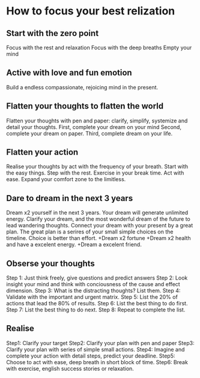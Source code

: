 # How to focus your best relization

## Start with the zero point

Focus with the rest and relaxation
Focus with the deep breaths
Empty your mind

## Active with love and fun emotion

Build a endless compassionate, rejoicing mind in the present.

## Flatten your thoughts to flatten the world

Flatten your thoughts with pen and paper: clarify, simplify, systemize and detail your thoughts.
First, complete your dream on your mind
Second, complete your dream on paper.
Third, complete dream on your life.

## Flatten your action

Realise your thoughts by act with the frequency of your breath.
Start with the easy things.
Step with the rest.
Exercise in your break time.
Act with ease.
Expand your comfort zone to the limitless.

## Dare to dream in the next 3 years

Dream x2 yourself in the next 3 years.
Your dream will generate unlimited energy.
Clarify your dream, and the most wonderful dream of the future to lead wandering thoughts.
Connect your dream with your present by a great plan.
The great plan is a serires of your small simple choices on the timeline.
Choice is better than effort.
+Dream x2 fortune
+Dream x2 health and have a excelent energy.
+Dream a excelent friend.

## Obserse your thoughts

Step 1: Just think freely, give questions and predict answers
Step 2: Look insight your mind and think with conciousness of the cause and effect dimension.
Step 3: What is the distracting thoughts? List them.
Step 4: Validate with the important and urgent matrix.
Step 5: List the 20% of actions that lead the 80% of results.
Step 6: List the best thing to do first.
Step 7: List the best thing to do next.
Step 8: Repeat to complete the list.

## Realise

Step1: Clarify your target
Step2: Clarify your plan with pen and paper
Step3: Clarify your plan with series of simple small actions.
Step4: Imagine and complete your action with detail steps, predict your deadline.
Step5: Choose to act with ease, deep breath in short block of time.
Step6: Break with exercise, english success stories or relaxation.
